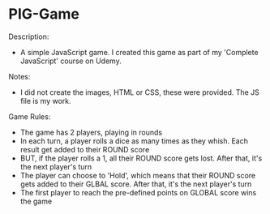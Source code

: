 # PIG-Game
Description: 
- A simple JavaScript game. I created this game as part of my 'Complete JavaScript' course on Udemy. 

Notes: 
- I did not create the images, HTML or CSS, these were provided. The JS file is my work.

Game Rules: 
- The game has 2 players, playing in rounds
- In each turn, a player rolls a dice as many times as they whish. Each result get added to their ROUND score
- BUT, if the player rolls a 1, all their ROUND score gets lost. After that, it's the next player's turn
- The player can choose to 'Hold', which means that their ROUND score gets added to their GLBAL score. After that, it's the next player's turn
- The first player to reach the pre-defined points on GLOBAL score wins the game
